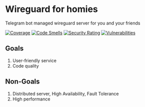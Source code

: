 # Wireguard for homies

Telegram bot managed wireguard server for you and your friends

[![Coverage](https://codecov.io/gh/cordalace/wireguard-for-homies/branch/master/graph/badge.svg)](https://codecov.io/gh/cordalace/wireguard-for-homies)
[![Code Smells](https://sonarcloud.io/api/project_badges/measure?project=cordalace_wireguard-for-homies&metric=code_smells)](https://sonarcloud.io/dashboard?id=cordalace_wireguard-for-homies)
[![Security Rating](https://sonarcloud.io/api/project_badges/measure?project=cordalace_wireguard-for-homies&metric=security_rating)](https://sonarcloud.io/dashboard?id=cordalace_wireguard-for-homies)
[![Vulnerabilities](https://sonarcloud.io/api/project_badges/measure?project=cordalace_wireguard-for-homies&metric=vulnerabilities)](https://sonarcloud.io/dashboard?id=cordalace_wireguard-for-homies)

## Goals

1. User-friendly service
2. Code quality

## Non-Goals

1. Distributed server, High Availability, Fault Tolerance
2. High performance
